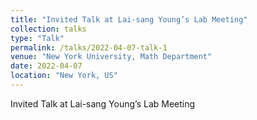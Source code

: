 ```yaml
---
title: "Invited Talk at Lai-sang Young’s Lab Meeting"
collection: talks
type: "Talk"
permalink: /talks/2022-04-07-talk-1
venue: "New York University, Math Department"
date: 2022-04-07
location: "New York, US"
---
```


Invited Talk at Lai-sang Young’s Lab Meeting
